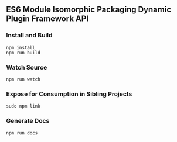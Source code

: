 ## ES6 Module Isomorphic Packaging Dynamic Plugin Framework API

### Install and Build

    npm install
    npm run build

### Watch Source

    npm run watch

### Expose for Consumption in Sibling Projects

    sudo npm link 

### Generate Docs

    npm run docs

